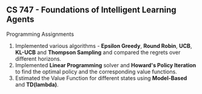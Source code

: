 ## CS 747 - Foundations of Intelligent Learning Agents

Programming Assignments

1. Implemented various algorithms - **Epsilon Greedy**, **Round Robin**, **UCB**, **KL-UCB** and **Thompson Sampling** and compared the regrets over different horizons.
2. Implemented **Linear Programming** solver and **Howard's Policy Iteration** to find the optimal policy and the corresponding value functions. 
3. Estimated the Value Function for different states using **Model-Based** and **TD(lambda)**.
